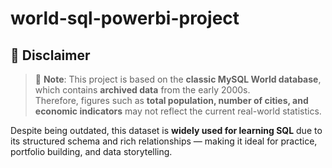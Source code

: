# world-sql-powerbi-project

## 📌 Disclaimer

> 🧠 **Note**: This project is based on the **classic MySQL World database**, which contains **archived data** from the early 2000s.  
> Therefore, figures such as **total population, number of cities, and economic indicators** may not reflect the current real-world statistics.

Despite being outdated, this dataset is **widely used for learning SQL** due to its structured schema and rich relationships — making it ideal for practice, portfolio building, and data storytelling.
